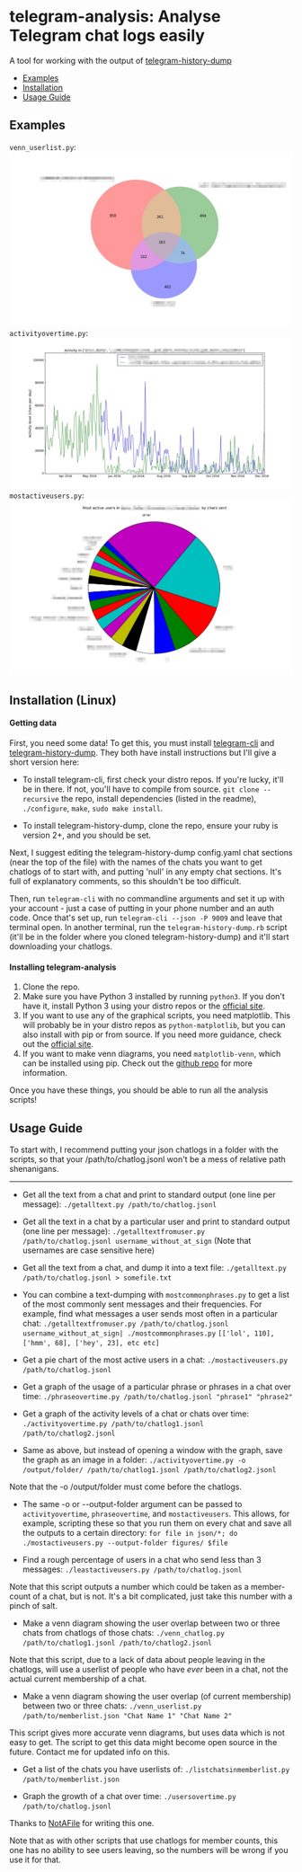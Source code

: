telegram-analysis: Analyse Telegram chat logs easily
=====================================

A tool for working with the output of [telegram-history-dump](https://github.com/tvdstaaij/telegram-history-dump)

 - [Examples](#examples)
 - [Installation](#installation-linux)
 - [Usage Guide](#usage-guide)

Examples
---------------
`venn_userlist.py`: ![Venn diagram example](/examples/venn_example.jpg?raw=true)
`activityovertime.py`: ![Activity over time example chart](/examples/activityovertime_example.jpg?raw=true)
`mostactiveusers.py`: ![Most active users example chart](/examples/mostactiveusers_example.jpg?raw=true)

Installation (Linux)
---------------
#### Getting data

First, you need some data! To get this, you must install [telegram-cli](https://github.com/vysheng/tg) and [telegram-history-dump](https://github.com/tvdstaaij/telegram-history-dump).
They both have install instructions but I'll give a short version here:

- To install telegram-cli, first check your distro repos. If you're lucky, it'll be in there. If not, you'll have to compile from source. `git clone --recursive` the repo, install dependencies (listed in the readme), `./configure`, `make`, `sudo make install`.

- To install telegram-history-dump, clone the repo, ensure your ruby is version 2+, and you should be set.

Next, I suggest editing the telegram-history-dump config.yaml chat sections (near the top of the file) with the names of the chats you want to get chatlogs of to start with, and putting 'null' in any empty chat sections. It's full of explanatory comments, so this shouldn't be too difficult.

Then, run `telegram-cli` with no commandline arguments and set it up with your account - just a case of putting in your phone number and an auth code. Once that's set up, run `telegram-cli --json -P 9009` and leave that terminal open. In another terminal, run the `telegram-history-dump.rb` script (it'll be in the folder where you cloned telegram-history-dump) and it'll start downloading your chatlogs.

#### Installing telegram-analysis

 1. Clone the repo.
 2. Make sure you have Python 3 installed by running `python3`. If you don't have it, install Python 3 using your distro repos or the [official site](https://www.python.org/downloads/).
 3. If you want to use any of the graphical scripts, you need matplotlib. This will probably be in your distro repos as `python-matplotlib`, but you can also install with pip or from source. If you need more guidance, check out the [official site](http://matplotlib.org/users/installing.html).
 4. If you want to make venn diagrams, you need `matplotlib-venn`, which can be installed using pip. Check out the [github repo](https://github.com/konstantint/matplotlib-venn) for more information.

Once you have these things, you should be able to run all the analysis scripts!

Usage Guide
---------------
To start with, I recommend putting your json chatlogs in a folder with the scripts, so that your /path/to/chatlog.jsonl won't be a mess of relative path shenanigans.
______

 - Get all the text from a chat and print to standard output (one line per message): `./getalltext.py /path/to/chatlog.jsonl`

 - Get all the text in a chat by a particular user and print to standard output (one line per message): ` ./getalltextfromuser.py /path/to/chatlog.jsonl username_without_at_sign `
  (Note that usernames are case sensitive here)

 - Get all the text from a chat, and dump it into a text file: `./getalltext.py /path/to/chatlog.jsonl > somefile.txt`

 - You can combine a text-dumping with `mostcommonphrases.py` to get a list of the most commonly sent messages and their frequencies. For example, find what messages a user sends most often in a particular chat: `./getalltextfromuser.py /path/to/chatlog.jsonl username_without_at_sign| ./mostcommonphrases.py`
  `[['lol', 110], ['hmm', 68], ['hey', 23], etc etc]`

 - Get a pie chart of the most active users in a chat: `./mostactiveusers.py /path/to/chatlog.jsonl`

 - Get a graph of the usage of a particular phrase or phrases in a chat over time: `./phraseovertime.py /path/to/chatlog.jsonl "phrase1" "phrase2"`

 - Get a graph of the activity levels of a chat or chats over time:
`./activityovertime.py /path/to/chatlog1.jsonl /path/to/chatlog2.jsonl`

 - Same as above, but instead of opening a window with the graph, save the graph as an image in a folder: `./activityovertime.py -o /output/folder/ /path/to/chatlog1.jsonl /path/to/chatlog2.jsonl`

  Note that the -o /output/folder must come before the chatlogs.

- The same -o or --output-folder argument can be passed to `activityovertime`, `phraseovertime`, and `mostactiveusers`. This allows, for example, scripting these so that you run them on every chat and save all the outputs to a certain directory: `for file in json/*; do ./mostactiveusers.py --output-folder figures/ $file`

 - Find a rough percentage of users in a chat who send less than 3 messages: `./leastactiveusers.py /path/to/chatlog.jsonl`

  Note that this script outputs a number which could be taken as a member-count of a chat, but is not. It's a bit complicated, just take this number with a pinch of salt.

 - Make a venn diagram showing the user overlap between two or three chats from chatlogs of those chats: `./venn_chatlog.py /path/to/chatlog1.jsonl /path/to/chatlog2.jsonl`

  Note that this script, due to a lack of data about people leaving in the chatlogs, will use a userlist of people who have *ever* been in a chat, not the actual current membership of a chat.

 - Make a venn diagram showing the user overlap (of current membership) between two or three chats: `./venn_userlist.py /path/to/memberlist.json "Chat Name 1" "Chat Name 2"`

  This script gives more accurate venn diagrams, but uses data which is not easy to get. The script to get this data might become open source in the future. Contact me for updated info on this.

 - Get a list of the chats you have userlists of: `./listchatsinmemberlist.py /path/to/memberlist.json`

 - Graph the growth of a chat over time: `./usersovertime.py /path/to/chatlog.jsonl`

  Thanks to [NotAFile](https://github.com/NotAFile) for writing this one.

  Note that as with other scripts that use chatlogs for member counts, this one has no ability to see users leaving, so the numbers will be wrong if you use it for that.
